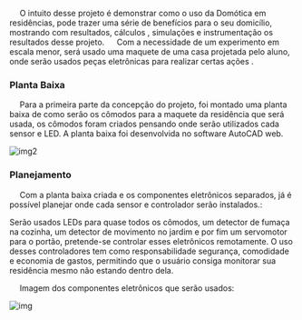 &emsp; O intuito desse projeto é demonstrar como o uso da Domótica em residências, pode trazer uma série de benefícios para o seu domicílio, mostrando com resultados, cálculos , simulações e instrumentação os resultados desse projeto.
&emsp; Com a necessidade de um experimento em escala menor, será usado uma maquete de uma casa projetada pelo aluno, onde serão usados peças eletrônicas para realizar certas ações .

### **Planta Baixa**

&emsp; Para a primeira parte da concepção do projeto, foi montado uma planta baixa de como serão os cômodos para a maquete da residência que será usada, os cômodos foram criados pensando onde serão utilizados cada sensor e LED. A planta baixa foi desenvolvida no software AutoCAD web.

![img2](https://i.imgur.com/QoXjQo6.jpg)



### **Planejamento**

&emsp; Com a planta baixa criada e os componentes eletrônicos separados, já é possível planejar onde cada sensor e controlador serão instalados.:

Serão usados LEDs para quase todos os cômodos, um detector de fumaça na cozinha, um detector de movimento no jardim e por fim um servomotor para o portão, pretende-se controlar esses eletrônicos remotamente. O uso desses controladores tem como responsabilidade segurança, comodidade e economia de gastos, permitindo que o usuário consiga monitorar sua residência mesmo não estando dentro dela.

&emsp; Imagem dos componentes eletrônicos que serão usados:

![img](https://sigaa.ifsc.edu.br/shared/verImagem?salvar=false&idArquivo=1721723&key=9f6226a820d7b1c92b68050e7b9ba5f6)




